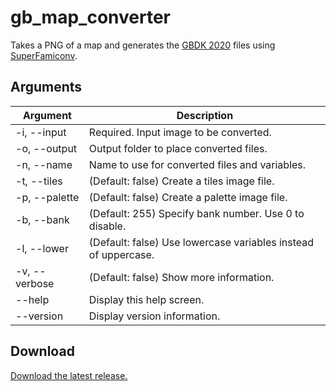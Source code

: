 # gb_map_converter

Takes a PNG of a map and generates the [GBDK 2020](https://github.com/gbdk-2020/gbdk-2020) files using [SuperFamiconv](https://github.com/Optiroc/SuperFamiconv).

## Arguments

Argument | Description
------------ | -------------
-i, --input | Required. Input image to be converted.
-o, --output | Output folder to place converted files.
-n, --name | Name to use for converted files and variables.
-t, --tiles | (Default: false) Create a tiles image file.
-p, --palette | (Default: false) Create a palette image file.
-b, --bank | (Default: 255) Specify bank number. Use 0 to disable.
-l, --lower | (Default: false) Use lowercase variables instead of uppercase.
-v, --verbose | (Default: false) Show more information.
--help | Display this help screen.
--version | Display version information.


## Download
[Download the latest release.](https://github.com/borg100/gb_map_converter/releases/latest)
